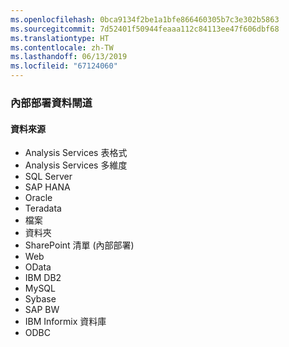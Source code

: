 ```yaml
---
ms.openlocfilehash: 0bca9134f2be1a1bfe866460305b7c3e302b5863
ms.sourcegitcommit: 7d52401f50944feaaa112c84113ee47f606dbf68
ms.translationtype: HT
ms.contentlocale: zh-TW
ms.lasthandoff: 06/13/2019
ms.locfileid: "67124060"
---
```

### <a name="on-premises-data-gateway"></a>內部部署資料閘道

#### <a name="data-source"></a>資料來源

* Analysis Services 表格式
* Analysis Services 多維度
* SQL Server
* SAP HANA
* Oracle
* Teradata
* 檔案
* 資料夾
* SharePoint 清單 (內部部署)
* Web
* OData
* IBM DB2
* MySQL
* Sybase
* SAP BW
* IBM Informix 資料庫
* ODBC

